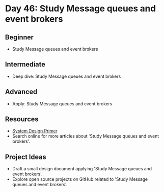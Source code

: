 # Day 46: Study Message queues and event brokers

## Beginner
- Study Message queues and event brokers

## Intermediate
- Deep dive: Study Message queues and event brokers

## Advanced
- Apply: Study Message queues and event brokers

## Resources
- [System Design Primer](https://github.com/donnemartin/system-design-primer#message-queues)
- Search online for more articles about 'Study Message queues and event brokers'.

## Project Ideas
- Draft a small design document applying 'Study Message queues and event brokers'.
- Explore open source projects on GitHub related to 'Study Message queues and event brokers'.

